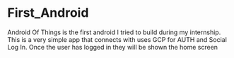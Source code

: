 # First_Android
Android Of Things is the first android I tried to build during my internship. This is a very simple app that connects with uses GCP for AUTH and Social Log In.
Once the user has logged in they will be shown the home screen
